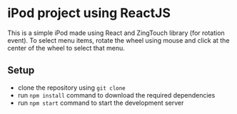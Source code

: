 # iPod project using ReactJS

This is a simple iPod made using React and ZingTouch library (for rotation event). To select menu items, rotate the wheel using mouse and click at the center of the wheel to select that menu.

## Setup

- clone the repository using `git clone`
- run `npm install` command to download the required dependencies
- run `npm start` command to start the development server